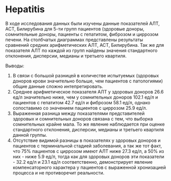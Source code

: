 # Hepatitis
В ходе исследования данных были изучены данные показателей АЛТ, АСТ, Билирубина 
для 5-ти групп пациентов (здоровые доноры, сомнительные доноры, пациенты с гепатитом, фиброзом и циррозом печени.
На столбчатых диаграммах представлены результаты сравнений средних арифметических АЛТ, АСТ, Билирубина. 
Так же для показателя АЛТ по каждой из групп найдены значения стандартного отклонения, дисперсии, медианы и третьего квартиля.

Выводы:
1. В связи с большой разницей в количестве испытуемых (здоровых доноров крови значительно больше, чем пациентов с патологиями)
общие данные сложно интепретировать.
2. Среднее арифметическое показателя АЛТ у здоровых доноров 26.6 ед/л значительно ниже, чем у сомнительных доноров 102.1 ед/л и пациентов 
с гепатитом 42.7 ед/л и фиброзом 58.1 ед/л, однако сопоставимо со значением пациентов с циррозом 25.9 ед/л. 
3. Выраженная разница между показателями представителей здоровых и сомнительных доноров связана с тем, что выборка сомнительных крайне мала. 
То же явление наблюдается при оценке стандартного отклонения, дисперсии, медианы и третьего квартиля данной группы.  
4. Отсутствие видимой разницы в показателях у здоровых доноров и пациентов с терминальной стадией заболевания, 
а так же тот факт, что 75% пациентов с циррозом имеют АЛТ ниже 27.3 ед/л, а 50% из них - ниже 5.9 ед/л, 
тогда как для здоровых доноров эти показатели - 32.2 ед/л и 23.1 ед/л соответственно,
демонстрирует явление компенсаторного характера у пациентов с выраженной хронизацией процесса и не противоречит реальности.  
